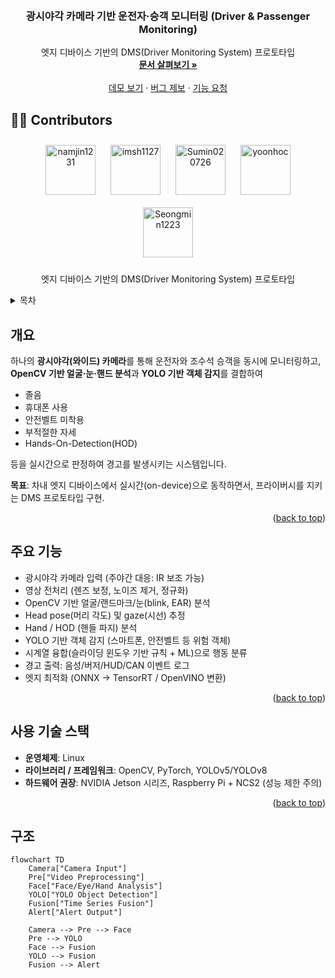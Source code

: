 
<a id="readme-top"></a>

<!-- PROJECT LOGO -->
<br />
<div align="center">

  <h3 align="center">광시야각 카메라 기반 운전자·승객 모니터링 (Driver & Passenger Monitoring)</h3>

  <p align="center">
    엣지 디바이스 기반의 DMS(Driver Monitoring System) 프로토타입
    <br />
    <a href="https://img1.daumcdn.net/thumb/R1280x0/?fname=http://t1.daumcdn.net/brunch/service/user/cjBn/image/e1qRbB15Y382IJVAbDn_7pADI1w.jpg"><strong>문서 살펴보기 »</strong></a>
    <br /><br />
    <a href="https://img1.daumcdn.net/thumb/R1280x0/?fname=http://t1.daumcdn.net/brunch/service/user/cjBn/image/e1qRbB15Y382IJVAbDn_7pADI1w.jpg">데모 보기</a>
    &middot;
    <a href="https://img1.daumcdn.net/thumb/R1280x0/?fname=http://t1.daumcdn.net/brunch/service/user/cjBn/image/e1qRbB15Y382IJVAbDn_7pADI1w.jpg">버그 제보</a>
    &middot;
    <a href="https://img1.daumcdn.net/thumb/R1280x0/?fname=http://t1.daumcdn.net/brunch/service/user/cjBn/image/e1qRbB15Y382IJVAbDn_7pADI1w.jpg">기능 요청</a>
  </p>
</div>

<!-- CONTRIBUTORS -->
## 👨‍💻 Contributors

<div align="center">
  <a href="https://github.com/namjin1231" style="display:inline-block; margin: 10px;">
    <img src="https://avatars.githubusercontent.com/u/203584270?v=4" width="80px;" alt="namjin1231"/>
  </a>
  <a href="https://github.com/imsh1127" style="display:inline-block; margin: 10px;">
    <img src="https://avatars.githubusercontent.com/u/125844849?v=4" width="80px;" alt="imsh1127"/>
  </a>
  <a href="https://github.com/Sumin020726" style="display:inline-block; margin: 10px;">
    <img src="https://avatars.githubusercontent.com/u/162936275?v=4" width="80px;" alt="Sumin020726"/>
  </a>
  <a href="https://github.com/yoonhoc" style="display:inline-block; margin: 10px;">
    <img src="https://avatars.githubusercontent.com/u/144187814?v=4" width="80px;" alt="yoonhoc"/>
  </a>
  <a href="https://github.com/Seongmin1223" style="display:inline-block; margin: 10px;">
    <img src="https://avatars.githubusercontent.com/u/165881011?v=4" width="80px;" alt="Seongmin1223"/>
  </a>
</div>

<p align="center">엣지 디바이스 기반의 DMS(Driver Monitoring System) 프로토타입</p>

<!-- TABLE OF CONTENTS -->
<details>
  <summary>목차</summary>
  <ol>
    <li><a href="#개요">개요</a></li>
    <li><a href="#주요-기능">주요 기능</a></li>
    <li><a href="#사용-기술-스택">사용 기술 스택</a></li>
    <li><a href="#구조">구조</a></li>
   
  </ol>
</details>

<!-- ABOUT THE PROJECT -->
## 개요

하나의 **광시야각(와이드) 카메라**를 통해 운전자와 조수석 승객을 동시에 모니터링하고, **OpenCV 기반 얼굴·눈·핸드 분석**과 **YOLO 기반 객체 감지**를 결합하여  

- 졸음  
- 휴대폰 사용  
- 안전벨트 미착용  
- 부적절한 자세  
- Hands-On-Detection(HOD)  

등을 실시간으로 판정하여 경고를 발생시키는 시스템입니다.  

**목표**: 차내 엣지 디바이스에서 실시간(on-device)으로 동작하면서, 프라이버시를 지키는 DMS 프로토타입 구현.  

<p align="right">(<a href="#readme-top">back to top</a>)</p>

## 주요 기능

- 광시야각 카메라 입력 (주야간 대응: IR 보조 가능)  
- 영상 전처리 (렌즈 보정, 노이즈 제거, 정규화)  
- OpenCV 기반 얼굴/랜드마크/눈(blink, EAR) 분석  
- Head pose(머리 각도) 및 gaze(시선) 추정  
- Hand / HOD (핸들 파지) 분석  
- YOLO 기반 객체 감지 (스마트폰, 안전벨트 등 위험 객체)  
- 시계열 융합(슬라이딩 윈도우 기반 규칙 + ML)으로 행동 분류  
- 경고 출력: 음성/버저/HUD/CAN 이벤트 로그  
- 엣지 최적화 (ONNX → TensorRT / OpenVINO 변환)  

<p align="right">(<a href="#readme-top">back to top</a>)</p>

## 사용 기술 스택

- **운영체제**: Linux  
- **라이브러리 / 프레임워크**: OpenCV, PyTorch, YOLOv5/YOLOv8  
- **하드웨어 권장**: NVIDIA Jetson 시리즈, Raspberry Pi + NCS2 (성능 제한 주의)  

<p align="right">(<a href="#readme-top">back to top</a>)</p>

## 구조

```mermaid
flowchart TD
    Camera["Camera Input"]
    Pre["Video Preprocessing"]
    Face["Face/Eye/Hand Analysis"]
    YOLO["YOLO Object Detection"]
    Fusion["Time Series Fusion"]
    Alert["Alert Output"]

    Camera --> Pre --> Face
    Pre --> YOLO
    Face --> Fusion
    YOLO --> Fusion
    Fusion --> Alert

